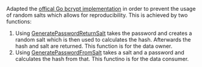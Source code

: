 Adapted the [offical Go bcrypt implementation](https://github.com/golang/crypto/blob/c07d793c2f9a/bcrypt/bcrypt.go) in
order to prevent the usage of random salts which allows for reproducibility. This is achieved by two functions:
1. Using [GeneratePasswordReturnSalt](bcrypt.go) takes the password and creates a random salt which is then used to calculates the hash. Afterwards the hash and salt are returned. This function is for the data owner.
1. Using [GeneratePasswordFromSalt](bcrypt.go) takes a salt and a password and calculates the hash from that. This functino is for the data consumer.
